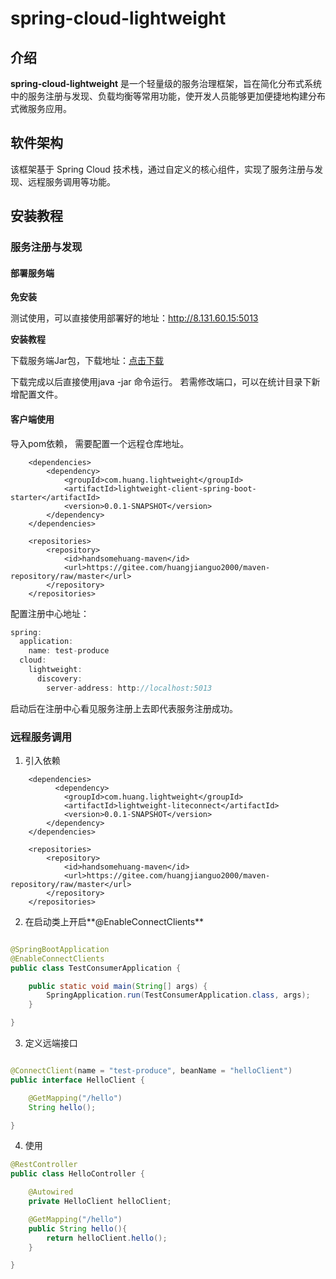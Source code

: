 # spring-cloud-lightweight

## 介绍

**spring-cloud-lightweight** 是一个轻量级的服务治理框架，旨在简化分布式系统中的服务注册与发现、负载均衡等常用功能，使开发人员能够更加便捷地构建分布式微服务应用。

## 软件架构

该框架基于 Spring Cloud 技术栈，通过自定义的核心组件，实现了服务注册与发现、远程服务调用等功能。

## 安装教程

### 服务注册与发现

#### 部署服务端

**免安装**

测试使用，可以直接使用部署好的地址：http://8.131.60.15:5013 

**安装教程**

下载服务端Jar包，下载地址：[点击下载](https://gitee.com/huangjianguo2000/spring-cloud-lightweigh/releases/download/server-v1.0/server-bootstrap-0.0.1-SNAPSHOT.jar)

下载完成以后直接使用java -jar 命令运行。 若需修改端口，可以在统计目录下新增配置文件。

#### 客户端使用

导入pom依赖， 需要配置一个远程仓库地址。

```pom
    <dependencies>
        <dependency>
            <groupId>com.huang.lightweight</groupId>
            <artifactId>lightweight-client-spring-boot-starter</artifactId>
            <version>0.0.1-SNAPSHOT</version>
        </dependency>
    </dependencies>
    
    <repositories>
        <repository>
            <id>handsomehuang-maven</id>
            <url>https://gitee.com/huangjianguo2000/maven-repository/raw/master</url>
        </repository>
    </repositories>
```

配置注册中心地址：

```java
spring:
  application:
    name: test-produce
  cloud:
    lightweight:
      discovery:
        server-address: http://localhost:5013
```

启动后在注册中心看见服务注册上去即代表服务注册成功。

### 远程服务调用

1. 引入依赖

```pom
	<dependencies>
          <dependency>
            <groupId>com.huang.lightweight</groupId>
            <artifactId>lightweight-liteconnect</artifactId>
            <version>0.0.1-SNAPSHOT</version>
        </dependency>
    </dependencies>
    
    <repositories>
        <repository>
            <id>handsomehuang-maven</id>
            <url>https://gitee.com/huangjianguo2000/maven-repository/raw/master</url>
        </repository>
    </repositories>
```

2. 在启动类上开启**@EnableConnectClients**

```java

@SpringBootApplication
@EnableConnectClients
public class TestConsumerApplication {

    public static void main(String[] args) {
        SpringApplication.run(TestConsumerApplication.class, args);
    }

}

```

3. 定义远端接口

```java

@ConnectClient(name = "test-produce", beanName = "helloClient")
public interface HelloClient {

    @GetMapping("/hello")
    String hello();

}

```

4. 使用

```java
@RestController
public class HelloController {

    @Autowired
    private HelloClient helloClient;

    @GetMapping("/hello")
    public String hello(){
        return helloClient.hello();
    }

}
```





